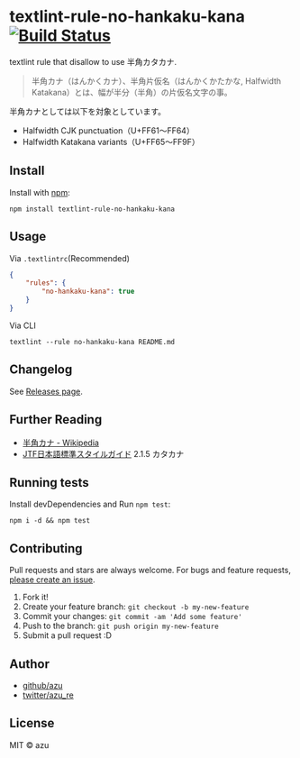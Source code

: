 # textlint-rule-no-hankaku-kana [![Build Status](https://travis-ci.org/azu/textlint-rule-no-hankaku-kana.svg?branch=master)](https://travis-ci.org/azu/textlint-rule-no-hankaku-kana)

textlint rule that disallow to use 半角カタカナ.

> 半角カナ（はんかくカナ）、半角片仮名（はんかくかたかな, Halfwidth Katakana）とは、幅が半分（半角）の片仮名文字の事。

半角カナとしては以下を対象としています。

- Halfwidth CJK punctuation（U+FF61〜FF64）
- Halfwidth Katakana variants（U+FF65〜FF9F）

## Install

Install with [npm](https://www.npmjs.com/):

    npm install textlint-rule-no-hankaku-kana

## Usage

Via `.textlintrc`(Recommended)


```json
{
    "rules": {
        "no-hankaku-kana": true
    }
}
```

Via CLI

```
textlint --rule no-hankaku-kana README.md
```

## Changelog

See [Releases page](https://github.com/azu/textlint-rule-no-hankaku-kana/releases).

## Further Reading

- [半角カナ - Wikipedia](https://ja.wikipedia.org/wiki/%E5%8D%8A%E8%A7%92%E3%82%AB%E3%83%8A "半角カナ - Wikipedia")
- [JTF日本語標準スタイルガイド](https://github.com/azu/textlint-rule-preset-JTF-style "JTF日本語標準スタイルガイド") 2.1.5 カタカナ

## Running tests

Install devDependencies and Run `npm test`:

    npm i -d && npm test

## Contributing

Pull requests and stars are always welcome.
For bugs and feature requests, [please create an issue](https://github.com/azu/textlint-rule-no-hankaku-kana/issues).

1. Fork it!
2. Create your feature branch: `git checkout -b my-new-feature`
3. Commit your changes: `git commit -am 'Add some feature'`
4. Push to the branch: `git push origin my-new-feature`
5. Submit a pull request :D

## Author

- [github/azu](https://github.com/azu)
- [twitter/azu_re](http://twitter.com/azu_re)

## License

MIT © azu
